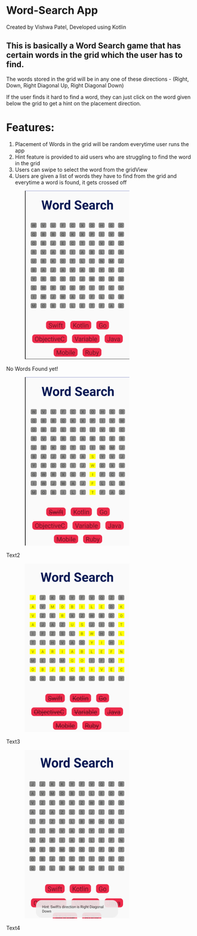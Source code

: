 # Word-Search App
Created by Vishwa Patel, Developed using Kotlin


## This is basically a Word Search game that has certain words in the grid which the user has to find.

 The words stored in the grid will be in any one of these directions - (Right, Down, Right Diagonal Up, Right Diagonal Down)

If the user finds it hard to find a word, they can just click on the word given below the grid to get a hint on the placement direction.

# Features:

 1. Placement of Words in the grid will be random everytime user runs the app
 2. Hint feature is provided to aid users who are struggling to find the word in the grid
 3. Users can swipe to select the word from the gridView
 4. Users are given a list of words they have to find from the grid and everytime a word is found, it gets crossed off

<p float="center">
  <img src="https://github.com/VishwaP98/Word-Search/blob/master/ScreenShots/ScreenShot1.png" width="280" height="450" alt="No Words Found yet" hspace="50">
 
 <p float="center">No Words Found yet!</p>
 
 <img src="https://github.com/VishwaP98/Word-Search/blob/master/ScreenShots/ScreenShot2.png" width="280" height="450" alt="No Words Found yet" hspace="50">
 
 <p float="center">Text2</p>
 
 <img src="https://github.com/VishwaP98/Word-Search/blob/master/ScreenShots/ScreenShot3.png" width="280" height="450" alt="No Words Found yet" hspace="50">
 
 <p float="center">Text3</p>
 
 <img src="https://github.com/VishwaP98/Word-Search/blob/master/ScreenShots/ScreenShot4.png" width="280" height="450" alt="No Words Found yet" hspace="50">
 <p float="center">Text4</p>
</p>

